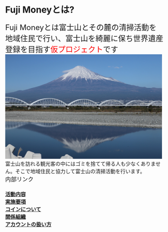# Fuji Moneyとは?<br>
<font size="5">Fuji Moneyとは富士山とその麓の清掃活動を地域住民で行い、富士山を綺麗に保ち世界遺産登録を目指す<font size="5" color="Red">仮プロジェクト</font>です</font>
<br>
<img width="500px" alt="富士山" src="./5000-21.jpg"> 
<br>
<font size="3">富士山を訪れる観光客の中にはゴミを捨てて帰る人も少なくありません。そこで地域住民と協力して富士山の清掃活動を行います。</font>
<br>
<font size="4">内部リンク</font>
### [活動内容](./activities)<br>[実施要項](./guide)<br>[コインについて](./coin)<br>[関係組織](./stakeholders)<br>[アカウントの扱い方](./acount)
